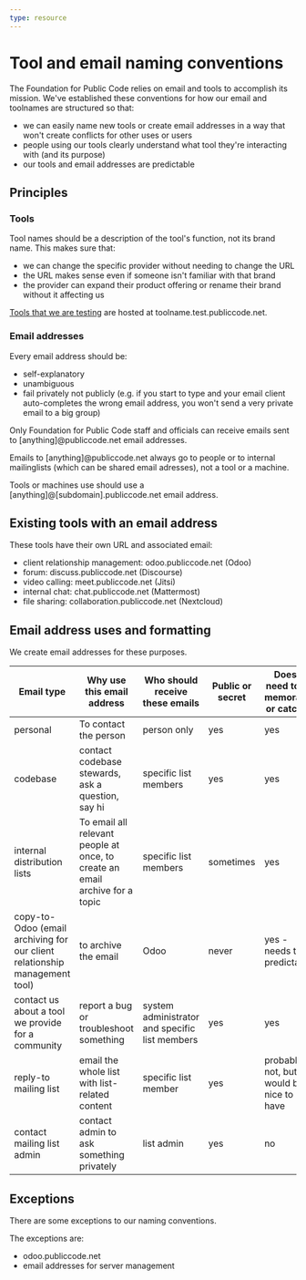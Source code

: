 ```yaml
---
type: resource
---
```


# Tool and email naming conventions

The Foundation for Public Code relies on email and tools to accomplish its mission. We've established these conventions for how our email and toolnames are structured so that:

* we can easily name new tools or create email addresses in a way that won't create conflicts for other uses or users
* people using our tools clearly understand what tool they're interacting with (and its purpose)
* our tools and email addresses are predictable

## Principles

### Tools

Tool names should be a description of the tool's function, not its brand name. This makes sure that:

* we can change the specific provider without needing to change the URL
* the URL makes sense even if someone isn't familiar with that brand
* the provider can expand their product offering or rename their brand without it affecting us

[Tools that we are testing](tool-testing.md) are hosted at toolname.test.publiccode.net.

### Email addresses

Every email address should be:

* self-explanatory
* unambiguous
* fail privately not publicly (e.g. if you start to type and your email client auto-completes the wrong email address, you won't send a very private email to a big group)

Only Foundation for Public Code staff and officials can receive emails sent to [anything]@publiccode.net email addresses.

Emails to [anything]@publiccode.net always go to people or to internal mailinglists (which can be shared email adresses), not a tool or a machine.

Tools or machines use should use a [anything]@[subdomain].publiccode.net email address.

## Existing tools with an email address

These tools have their own URL and associated email:

* client relationship management: odoo.publiccode.net (Odoo)
* forum: discuss.publiccode.net (Discourse)
* video calling: meet.publiccode.net (Jitsi)
* internal chat: chat.publiccode.net (Mattermost)
* file sharing: collaboration.publiccode.net (Nextcloud)

## Email address uses and formatting

We create email addresses for these purposes.

 Email type | Why use this email address | Who should receive these emails | Public or secret | Does it need to be memorable or catchy? | Email address format
---|---|---|---|---|---
 personal | To contact the person | person only | yes | yes | firstname@publiccode\.net \(example: boris@publiccode\.net\)
 codebase | contact codebase stewards, ask a question, say hi | specific list members | yes | yes | codebasename@publiccode\.net \(example: signalen@publiccode\.net\) OR hi\-codebasename@publiccode\.net
 internal distribution lists | To email all relevant people at once, to create an email archive for a topic | specific list members | sometimes | yes | noun@publiccode\.net \(example: invoices@publiccode\.net\)
  copy\-to\-Odoo \(email archiving for our client relationship management tool\) | to archive the email | Odoo | never | yes \- needs to predictable | log-[name]@publiccode.net
 contact us about a tool we provide for a community | report a bug or troubleshoot something | system administrator and specific list members | yes | yes | admin\-toolname@publiccode\.net \(example: admin\-discuss@publiccode\.net\)
 reply\-to mailing list | email the whole list with list\-related content | specific list member | yes | probably not, but would be nice to have | all\-codebasename@lists\.publiccode\.net \(all\-signalen@lists\.publiccode\.net\) or subgroup\-codebase@
 contact mailing list admin | contact admin to ask something privately | list admin | yes | no | admin\-codebasename@lists\.publiccode\.net

## Exceptions

There are some exceptions to our naming conventions.

The exceptions are:

* odoo.publiccode.net
* email addresses for server management
